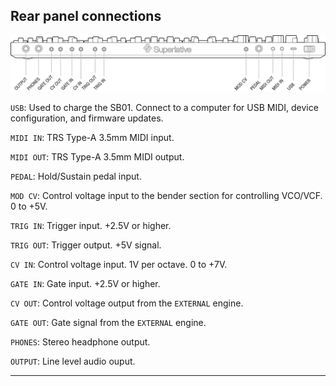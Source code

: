 ## Rear panel connections

![FIGURE 1.1](assets/sb01-back-bottom-aligned-bw.svg)

<article>

`USB`: Used to charge the SB01. Connect to a computer for USB MIDI, device configuration, and firmware updates.

`MIDI IN`: TRS Type-A 3.5mm MIDI input.

`MIDI OUT`: TRS Type-A 3.5mm MIDI output.

`PEDAL`: Hold/Sustain pedal input.

`MOD CV`: Control voltage input to the bender section for controlling VCO/VCF. 0 to +5V.

`TRIG IN`: Trigger input. +2.5V or higher.

`TRIG OUT`: Trigger output. +5V signal.

`CV IN`: Control voltage input. 1V per octave. 0 to +7V.

`GATE IN`: Gate input. +2.5V or higher.

`CV OUT`: Control voltage output from the `EXTERNAL` engine.

`GATE OUT`: Gate signal from the `EXTERNAL` engine.

`PHONES`: Stereo headphone output.

`OUTPUT`: Line level audio ouput.

</article>

---
